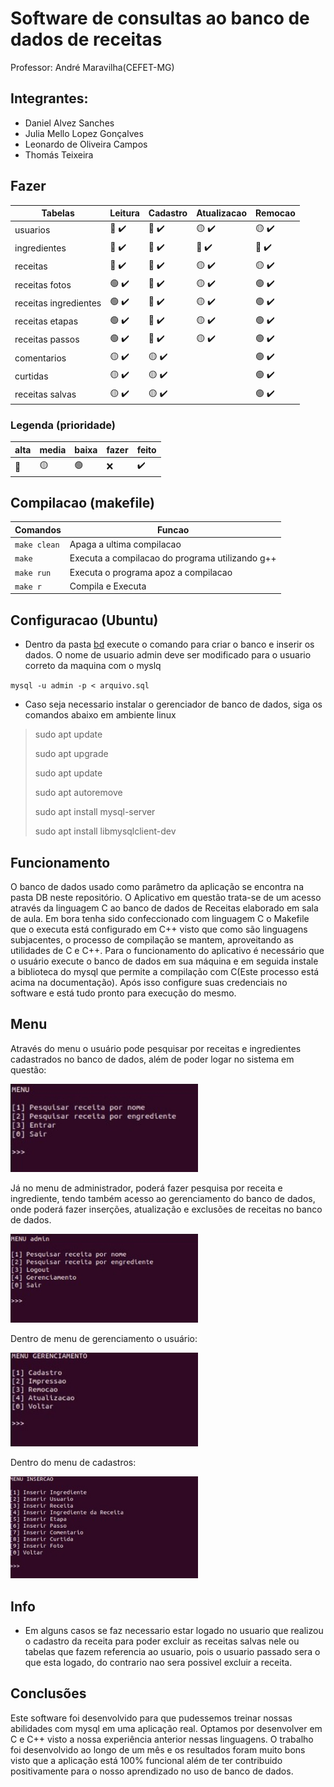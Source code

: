 # Software de consultas ao banco de dados de receitas

<p>Professor: André Maravilha(CEFET-MG)</p>

## Integrantes:

- Daniel Alvez Sanches
- Julia Mello Lopez Gonçalves
- Leonardo de Oliveira Campos
- Thomás Teixeira

## Fazer

| Tabelas               | Leitura                            | Cadastro                           | Atualizacao                         | Remocao                            |
| --------------------- | -----------------------------------|----------------------------------- | ----------------------------------- | ---------------------------------- |
| usuarios              | :red_circle: :heavy_check_mark:    | :red_circle: :heavy_check_mark:    | :yellow_circle: :heavy_check_mark:  | :yellow_circle: :heavy_check_mark: |
| ingredientes          | :red_circle: :heavy_check_mark:    | :red_circle: :heavy_check_mark:    | :red_circle: :heavy_check_mark:     | :red_circle: :heavy_check_mark:    |
| receitas              | :red_circle: :heavy_check_mark:    | :red_circle: :heavy_check_mark:    | :yellow_circle: :heavy_check_mark:  | :yellow_circle: :heavy_check_mark: |
| receitas fotos        | :green_circle: :heavy_check_mark:  | :red_circle: :heavy_check_mark:    | :yellow_circle: :heavy_check_mark:  | :green_circle: :heavy_check_mark:  |
| receitas ingredientes | :green_circle: :heavy_check_mark:  | :red_circle: :heavy_check_mark:    | :yellow_circle: :heavy_check_mark:  | :green_circle: :heavy_check_mark:  |
| receitas etapas       | :green_circle: :heavy_check_mark:  | :red_circle: :heavy_check_mark:    | :yellow_circle: :heavy_check_mark:  | :green_circle: :heavy_check_mark:  |
| receitas passos       | :green_circle: :heavy_check_mark:  | :red_circle: :heavy_check_mark:    | :yellow_circle: :heavy_check_mark:  | :green_circle: :heavy_check_mark:  |
| comentarios           | :yellow_circle: :heavy_check_mark: | :yellow_circle: :heavy_check_mark: |                                     | :green_circle: :heavy_check_mark:  |
| curtidas              | :yellow_circle: :heavy_check_mark: | :yellow_circle: :heavy_check_mark: |                                     | :green_circle: :heavy_check_mark:  |
| receitas salvas       | :yellow_circle: :heavy_check_mark: | :yellow_circle: :heavy_check_mark: |                                     | :green_circle: :heavy_check_mark:  |

### Legenda (prioridade)

| alta         | media           | baixa          | fazer | feito              |
| ------------ | --------------- | -------------- | ----- | ------------------ |
| :red_circle: | :yellow_circle: | :green_circle: | :x:   | :heavy_check_mark: |

## Compilacao (makefile)

| Comandos     | Funcao                                                                              |
| ------------ | ----------------------------------------------------------------------------------- |
| `make clean` | Apaga a ultima compilacao
| `make`       | Executa a compilacao do programa utilizando g++ |
| `make run`   | Executa o programa apoz a compilacao                                                |
| `make r`     | Compila e Executa                                                                   |

## Configuracao (Ubuntu)

- Dentro da pasta [bd](https://github.com/danieldiv/banco-de-dados-receita/blob/main/bd) execute o comando para criar o banco e inserir os dados. O nome de usuario admin deve ser modificado para o usuario correto da maquina com o myslq

`mysql -u admin -p < arquivo.sql`

- Caso seja necessario instalar o gerenciador de banco de dados, siga os comandos abaixo em ambiente linux

> sudo apt update
>
> sudo apt upgrade
>
> sudo apt update
>
> sudo apt autoremove
>
> sudo apt install mysql-server
>
> sudo apt install libmysqlclient-dev

## Funcionamento

<p>
    O banco de dados usado como parâmetro da aplicação se encontra na pasta DB neste repositório. O Aplicativo em questão trata-se de um acesso através da linguagem C ao banco de dados de Receitas elaborado em sala de aula. Em bora tenha sido confeccionado com linguagem C o Makefile que o executa está configurado em C++ visto que como são linguagens subjacentes, o processo de compilação se mantem, aproveitando as utilidades de C e C++. Para o funcionamento do aplicativo é necessário que o usuário execute o banco de dados em sua máquina e em seguida instale a biblioteca do mysql que permite a compilação com C(Este processo está acima na documentação). Após isso configure suas credenciais no software e está tudo pronto para execução do mesmo.
</p>

## Menu

<p>
Através do menu o usuário pode pesquisar por receitas e ingredientes cadastrados no banco de dados, além de poder logar no sistema em questão:
</p>

<p align = "">
    <img src="https://github.com/danieldiv/banco-de-dados-receita/blob/main/imagens/menu1.jpeg" alt="MYSQL-server" width="300"></img>
</p>

<p>
Já no menu de administrador, poderá fazer pesquisa por receita e ingrediente, tendo também acesso ao gerenciamento do banco de dados, onde poderá fazer inserções, atualização e exclusões de receitas no banco de dados.
</p>

<p align = "">
    <img src="https://github.com/danieldiv/banco-de-dados-receita/blob/main/imagens/menu2.jpeg" alt="MYSQL-server" width="300"></img>
</p>

<p>
Dentro de menu de gerenciamento o usuário:
</p>

<p align = "">
    <img src="https://github.com/danieldiv/banco-de-dados-receita/blob/main/imagens/menu3.jpeg" alt="MYSQL-server" width="300"></img>
</p>

<p>
Dentro do menu de cadastros:
</p>

<p align = "">
    <img src="https://github.com/danieldiv/banco-de-dados-receita/blob/main/imagens/menu4.jpeg" alt="MYSQL-server" width="300"></img>
</p>

## Info

- Em alguns casos se faz necessario estar logado no usuario que realizou o cadastro da receita para poder excluir as receitas salvas nele ou tabelas que fazem referencia ao usuario, pois o usuario passado sera o que esta logado, do contrario nao sera possivel excluir a receita.

## Conclusões

<p>
Este software foi desenvolvido para que pudessemos treinar nossas abilidades com mysql em uma aplicação real. Optamos por desenvolver em C e C++ visto a nossa experiência anterior nessas linguagens. O trabalho foi desenvolvido ao longo de um mês e os resultados foram muito bons visto que a aplicação está 100% funcional além de ter contribuido positivamente para o nosso aprendizado no uso de banco de dados.
</p>
